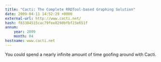```yaml
---
title: "Cacti: The Complete RRDTool-based Graphing Solution"
date: 2009-04-11 14:52:29 +0000
external-url: http://www.cacti.net/
hash: f83384515cac79fee8298bfbf23e651f
annum:
    year: 2009
    month: 04
hostname: www.cacti.net
---
```


You could spend a nearly infinite amount of time goofing around with Cacti. 
